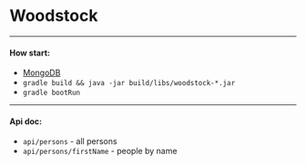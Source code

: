 # Woodstock

___

#### How start:

* [MongoDB](https://github.com/solairerove/docker/tree/master/db/mongodb)
* `gradle build && java -jar build/libs/woodstock-*.jar`
* `gradle bootRun`

____

#### Api doc:

* `api/persons` - all persons
* `api/persons/firstName` - people by name

